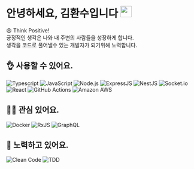 # 안녕하세요, 김환수입니다 <img src="https://media.giphy.com/media/hvRJCLFzcasrR4ia7z/giphy.gif" width="30px">

😆 Think Positive!  
긍정적인 생각은 나와 내 주변의 사람들을 성장하게 합니다.  
생각을 코드로 풀어낼수 있는 개발자가 되기위해 노력합니다.  

## 👌 사용할 수 있어요.

![Typescript](https://img.shields.io/badge/Typescript-%2320232a.svg?style=flat-square&logo=typescript&logoColor=3178C6)
![JavaScript](https://img.shields.io/badge/Javascript-%2320232a.svg?style=flat-square&logo=javascript&logoColor=F7DF1E)
![Node.js](https://img.shields.io/badge/node.js-%2320232a.svg?style=flat-square&logo=node.js&logoColor=339933)
![ExpressJS](https://img.shields.io/badge/ExpressJS-%2320232a.svg?style=flat-square&logo=express&logoColor=EBEBEB)
![NestJS](https://img.shields.io/badge/NestJS-%2320232a.svg?style=flat-square&logo=nestjs&logoColor=E0234E)
![Socket.io](https://img.shields.io/badge/Socket.io-%2320232a?style=flat-square&logo=socket.io&logoColor=EBEBEB)
![React](https://img.shields.io/badge/React-%2320232a.svg?style=flat-square&logo=react&logoColor=#61DAFB)
![GitHub Actions](https://img.shields.io/badge/Github_Actions-%2320232a.svg?style=flat-square&logo=githubactions&logoColor=2088FF)
![Amazon AWS](https://img.shields.io/badge/Amazon_AWS-%2320232a.svg?style=flat-square&logo=amazon-aws&logoColor=FF7800)

## 👨‍💻 관심 있어요.

![Docker](https://img.shields.io/badge/Docker-%2320232a.svg?style=flat-square&logo=docker&logoColor=#2496ED)
![RxJS](https://img.shields.io/badge/Rxjs-%2320232a.svg?style=flat-square&logo=reactivex&logoColor=E0098A)
![GraphQL](https://img.shields.io/badge/-GraphQL-%2320232a?style=flat-square&logo=graphql&logoColor=E10098)

## 🧐 노력하고 있어요.

![Clean Code](https://img.shields.io/badge/Clean_Code-%2320232a.svg?style=flat-square&logo=Textpattern&logoColor=FFFFFF)
![TDD](https://img.shields.io/badge/Test_Driven_Development-%2320232a.svg?style=flat-square&logo=FutureLearn&logoColor=FFFFFF)
